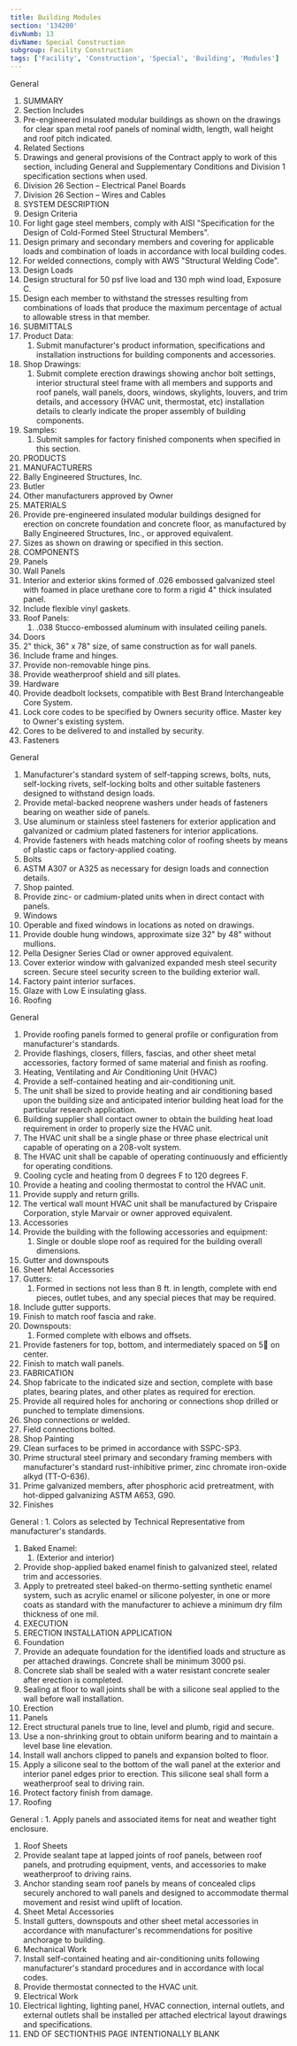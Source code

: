 ```yaml
---
title: Building Modules
section: '134200'
divNumb: 13
divName: Special Construction
subgroup: Facility Construction
tags: ['Facility', 'Construction', 'Special', 'Building', 'Modules']
---
```



General
   1. SUMMARY
   1. Section Includes
   1. Pre-engineered insulated modular buildings as shown on the drawings for clear span metal roof panels of nominal width, length, wall height and roof pitch indicated.
   1. Related Sections
   1. Drawings and general provisions of the Contract apply to work of this section, including General and Supplementary Conditions and Division 1 specification sections when used.
   1. Division 26 Section – Electrical Panel Boards
   1. Division 26 Section – Wires and Cables
   1. SYSTEM DESCRIPTION
   1. Design Criteria
   1. For light gage steel members, comply with AISI "Specification for the Design of Cold-Formed Steel Structural Members".
   1. Design primary and secondary members and covering for applicable loads and combination of loads in accordance with local building codes.
   1. For welded connections, comply with AWS "Structural Welding Code".
   1. Design Loads
   1. Design structural for 50 psf live load and 130 mph wind load, Exposure C.
   1. Design each member to withstand the stresses resulting from combinations of loads that produce the maximum percentage of actual to allowable stress in that member.
   1. SUBMITTALS
   1. Product Data:
      1. Submit manufacturer's product information, specifications and installation instructions for building components and accessories.
   1. Shop Drawings:
      1. Submit complete erection drawings showing anchor bolt settings, interior structural steel frame with all members and supports and roof panels, wall panels, doors, windows, skylights, louvers, and trim details, and accessory (HVAC unit, thermostat, etc) installation details to clearly indicate the proper assembly of building components.
   1. Samples:
      1. Submit samples for factory finished components when specified in this section.
   1. PRODUCTS
   1. MANUFACTURERS
   1. Bally Engineered Structures, Inc.
   1. Butler
   1. Other manufacturers approved by Owner
   1. MATERIALS
   1. Provide pre-engineered insulated modular buildings designed for erection on concrete foundation and concrete floor, as manufactured by Bally Engineered Structures, Inc., or approved equivalent.
   1. Sizes as shown on drawing or specified in this section.
   1. COMPONENTS
   1. Panels
   1. Wall Panels
   1. Interior and exterior skins formed of .026 embossed galvanized steel with foamed in place urethane core to form a rigid 4" thick insulated panel.
   1. Include flexible vinyl gaskets.
   1. Roof Panels:
      1. .038 Stucco-embossed aluminum with insulated ceiling panels.
   1. Doors
   1. 2" thick, 36" x 78" size, of same construction as for wall panels.
   1. Include frame and hinges.
   1. Provide non-removable hinge pins.
   1. Provide weatherproof shield and sill plates.
   1. Hardware
   1. Provide deadbolt locksets, compatible with Best Brand Interchangeable Core System.
   1. Lock core codes to be specified by Owners security office. Master key to Owner's existing system.
   1. Cores to be delivered to and installed by security.
   1. Fasteners

General
   1. Manufacturer's standard system of self-tapping screws, bolts, nuts, self-locking rivets, self-locking bolts and other suitable fasteners designed to withstand design loads.
   1. Provide metal-backed neoprene washers under heads of fasteners bearing on weather side of panels.
   1. Use aluminum or stainless steel fasteners for exterior application and galvanized or cadmium plated fasteners for interior applications.
   1. Provide fasteners with heads matching color of roofing sheets by means of plastic caps or factory-applied coating.
   1. Bolts
   1. ASTM A307 or A325 as necessary for design loads and connection details.
   1. Shop painted.
   1. Provide zinc- or cadmium-plated units when in direct contact with panels.
   1. Windows
   1. Operable and fixed windows in locations as noted on drawings.
   1. Provide double hung windows, approximate size 32" by 48" without mullions.
   1. Pella Designer Series Clad or owner approved equivalent.
   1. Cover exterior window with galvanized expanded mesh steel security screen. Secure steel security screen to the building exterior wall.
   1. Factory paint interior surfaces.
   1. Glaze with Low E insulating glass.
   1. Roofing

General
   1. Provide roofing panels formed to general profile or configuration from manufacturer's standards.
   1. Provide flashings, closers, fillers, fascias, and other sheet metal accessories, factory formed of same material and finish as roofing.
   1. Heating, Ventilating and Air Conditioning Unit (HVAC)
   1. Provide a self-contained heating and air-conditioning unit.
   1. The unit shall be sized to provide heating and air conditioning based upon the building size and anticipated interior building heat load for the particular research application.
   1. Building supplier shall contact owner to obtain the building heat load requirement in order to properly size the HVAC unit.
   1. The HVAC unit shall be a single phase or three phase electrical unit capable of operating on a 208-volt system.
   1. The HVAC unit shall be capable of operating continuously and efficiently for operating conditions.
   1. Cooling cycle and heating from 0 degrees F to 120 degrees F.
   1. Provide a heating and cooling thermostat to control the HVAC unit.
   1. Provide supply and return grills.
   1. The vertical wall mount HVAC unit shall be manufactured by Crispaire Corporation, style Marvair or owner approved equivalent.
   1. Accessories
   1. Provide the building with the following accessories and equipment:
      1. Single or double slope roof as required for the building overall dimensions.
   1. Gutter and downspouts
   1. Sheet Metal Accessories
   1. Gutters:
      1. Formed in sections not less than 8 ft. in length, complete with end pieces, outlet tubes, and any special pieces that may be required.
   1. Include gutter supports.
   1. Finish to match roof fascia and rake.
   1. Downspouts:
      1. Formed complete with elbows and offsets.
   1. Provide fasteners for top, bottom, and intermediately spaced on 5 on center.
   1. Finish to match wall panels.
   1. FABRICATION
   1. Shop fabricate to the indicated size and section, complete with base plates, bearing plates, and other plates as required for erection.
   1. Provide all required holes for anchoring or connections shop drilled or punched to template dimensions.
   1. Shop connections or welded.
   1. Field connections bolted.
   1. Shop Painting
   1. Clean surfaces to be primed in accordance with SSPC-SP3.
   1. Prime structural steel primary and secondary framing members with manufacturer's standard rust-inhibitive primer, zinc chromate iron-oxide alkyd (TT-O-636).
   1. Prime galvanized members, after phosphoric acid pretreatment, with hot-dipped galvanizing ASTM A653, G90.
   1. Finishes

General
:
      1. Colors as selected by Technical Representative from manufacturer's standards.
   1. Baked Enamel:
      1. (Exterior and interior)
   1. Provide shop-applied baked enamel finish to galvanized steel, related trim and accessories.
   1. Apply to pretreated steel baked-on thermo-setting synthetic enamel system, such as acrylic enamel or silicone polyester, in one or more coats as standard with the manufacturer to achieve a minimum dry film thickness of one mil.
   1. EXECUTION
   1. ERECTION INSTALLATION APPLICATION
   1. Foundation
   1. Provide an adequate foundation for the identified loads and structure as per attached drawings. Concrete shall be minimum 3000 psi.
   1. Concrete slab shall be sealed with a water resistant concrete sealer after erection is completed.
   1. Sealing at floor to wall joints shall be with a silicone seal applied to the wall before wall installation.
   1. Erection
   1. Panels
   1. Erect structural panels true to line, level and plumb, rigid and secure.
   1. Use a non-shrinking grout to obtain uniform bearing and to maintain a level base line elevation.
   1. Install wall anchors clipped to panels and expansion bolted to floor.
   1. Apply a silicone seal to the bottom of the wall panel at the exterior and interior panel edges prior to erection. This silicone seal shall form a weatherproof seal to driving rain.
   1. Protect factory finish from damage.
   1. Roofing

General
:
      1. Apply panels and associated items for neat and weather tight enclosure.
   1. Roof Sheets
   1. Provide sealant tape at lapped joints of roof panels, between roof panels, and protruding equipment, vents, and accessories to make weatherproof to driving rains.
   1. Anchor standing seam roof panels by means of concealed clips securely anchored to wall panels and designed to accommodate thermal movement and resist wind uplift of location.
   1. Sheet Metal Accessories
   1. Install gutters, downspouts and other sheet metal accessories in accordance with manufacturer's recommendations for positive anchorage to building.
   1. Mechanical Work
   1. Install self-contained heating and air-conditioning units following manufacturer's standard procedures and in accordance with local codes.
   1. Provide thermostat connected to the HVAC unit.
   1. Electrical Work
   1. Electrical lighting, lighting panel, HVAC connection, internal outlets, and external outlets shall be installed per attached electrical layout drawings and specifications.
1. END OF SECTIONTHIS PAGE INTENTIONALLY BLANK

